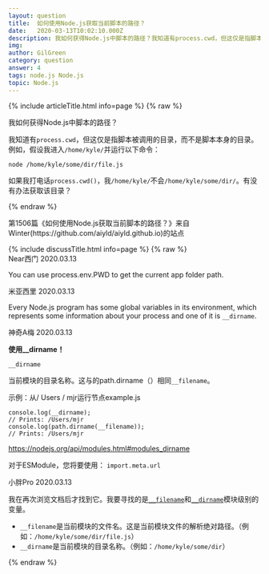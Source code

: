 ```yaml
---
layout: question
title:  如何使用Node.js获取当前脚本的路径？
date:   2020-03-13T10:02:10.000Z
description: 我如何获得Node.js中脚本的路径？我知道有process.cwd，但这仅是指脚本被调用的目录，而不是脚本本身的目录。例如，假设我进入/home/k...
img: 
author: GilGreen
category: question
answer: 4
tags: node.js Node.js
topic: Node.js
---
```

<div class="article-root">
  <div class="article">
    {% include articleTitle.html info=page %}
    {% raw %}
    <div class="article-content"><p><font style="vertical-align: inherit;"><font style="vertical-align: inherit;">我如何获得Node.js中脚本的路径？</font></font></p>

<p><font style="vertical-align: inherit;"><font style="vertical-align: inherit;">我知道有</font></font><code>process.cwd</code><font style="vertical-align: inherit;"><font style="vertical-align: inherit;">，但这仅是指脚本被调用的目录，而不是脚本本身的目录。</font><font style="vertical-align: inherit;">例如，假设我进入</font></font><code>/home/kyle/</code><font style="vertical-align: inherit;"><font style="vertical-align: inherit;">并运行以下命令：</font></font></p>

<pre><code>node /home/kyle/some/dir/file.js
</code></pre>

<p><font style="vertical-align: inherit;"><font style="vertical-align: inherit;">如果我打电话</font></font><code>process.cwd()</code><font style="vertical-align: inherit;"><font style="vertical-align: inherit;">，我</font></font><code>/home/kyle/</code><font style="vertical-align: inherit;"><font style="vertical-align: inherit;">不会</font></font><code>/home/kyle/some/dir/</code><font style="vertical-align: inherit;"><font style="vertical-align: inherit;">。</font><font style="vertical-align: inherit;">有没有办法获取该目录？</font></font></p></div>
    {% endraw %}
  </div>
  <p class="winter_mark">第1506篇《如何使用Node.js获取当前脚本的路径？》来自Winter(https://github.com/aiyld/aiyld.github.io)的站点</p>
  <div class="discuss-wrapper">
    {% include discussTitle.html info=page %}
    {% raw %}
    <div class="discuss-list">
    <div class="discuss-item">
        <div class="discuss-parent">
          <div class="discuss-meta">
            <span class="discuss-user">Near西门</span>
            <span class="discuss-time">2020.03.13</span>
          </div>
          <div class="discuss-comment"><p>You can use process.env.PWD to get the current app folder path.</p></div>
        </div></div><div class="discuss-item">
        <div class="discuss-parent">
          <div class="discuss-meta">
            <span class="discuss-user">米亚西里</span>
            <span class="discuss-time">2020.03.13</span>
          </div>
          <div class="discuss-comment"><p>Every Node.js program has some global variables in its environment, which represents some information about your process and one of it is <code>__dirname</code>.</p></div>
        </div></div><div class="discuss-item">
        <div class="discuss-parent">
          <div class="discuss-meta">
            <span class="discuss-user">神奇A梅</span>
            <span class="discuss-time">2020.03.13</span>
          </div>
          <div class="discuss-comment"><p><strong><font style="vertical-align: inherit;"><font style="vertical-align: inherit;">使用__dirname！</font></font></strong></p>

<pre><code>__dirname
</code></pre>

<p><font style="vertical-align: inherit;"><font style="vertical-align: inherit;">当前模块的目录名称。</font><font style="vertical-align: inherit;">这与的path.dirname（）相同</font></font><code>__filename</code><font style="vertical-align: inherit;"><font style="vertical-align: inherit;">。</font></font></p>

<p><font style="vertical-align: inherit;"><font style="vertical-align: inherit;">示例：从/ Users / mjr运行节点example.js</font></font></p>

<pre><code>console.log(__dirname);<font></font>
// Prints: /Users/mjr<font></font>
console.log(path.dirname(__filename));<font></font>
// Prints: /Users/mjr<font></font>
</code></pre>

<p><a href="https://nodejs.org/api/modules.html#modules_dirname" rel="noreferrer"><font style="vertical-align: inherit;"><font style="vertical-align: inherit;">https://nodejs.org/api/modules.html#modules_dirname</font></font></a></p>

<p><font style="vertical-align: inherit;"><font style="vertical-align: inherit;">对于ESModule，您将要使用：
</font></font><code>import.meta.url</code></p></div>
        </div></div><div class="discuss-item">
        <div class="discuss-parent">
          <div class="discuss-meta">
            <span class="discuss-user">小胖Pro</span>
            <span class="discuss-time">2020.03.13</span>
          </div>
          <div class="discuss-comment"><p><font style="vertical-align: inherit;"><font style="vertical-align: inherit;">我在再次浏览文档后才找到它。</font><font style="vertical-align: inherit;">我要寻找的是</font></font><a href="https://nodejs.org/docs/latest/api/modules.html#modules_filename" rel="noreferrer"><code>__filename</code></a><font style="vertical-align: inherit;"><font style="vertical-align: inherit;">和</font></font><a href="https://nodejs.org/docs/latest/api/modules.html#modules_dirname" rel="noreferrer"><code>__dirname</code></a><font style="vertical-align: inherit;"><font style="vertical-align: inherit;">模块级别的变量。</font></font></p>

<ul>
<li><code>__filename</code><font style="vertical-align: inherit;"><font style="vertical-align: inherit;">是当前模块的文件名。</font><font style="vertical-align: inherit;">这是当前模块文件的解析绝对路径。</font><font style="vertical-align: inherit;">（例如：</font></font><code>/home/kyle/some/dir/file.js</code><font style="vertical-align: inherit;"><font style="vertical-align: inherit;">）</font></font></li>
<li><code>__dirname</code><font style="vertical-align: inherit;"><font style="vertical-align: inherit;">是当前模块的目录名称。</font><font style="vertical-align: inherit;">（例如：</font></font><code>/home/kyle/some/dir</code><font style="vertical-align: inherit;"><font style="vertical-align: inherit;">）</font></font></li>
</ul></div>
        </div></div>
    </div>
    {% endraw %}
  </div>
<div>
